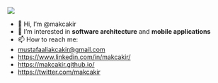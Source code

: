 ![](https://komarev.com/ghpvc/?username=makcakir&color=orange)
- 👋 Hi, I’m @makcakir
- 👀 I’m interested in **software architecture** and **mobile applications**
- 📫 How to reach me:
- mustafaaliakcakir@gmail.com
- https://www.linkedin.com/in/makcakir/
- https://makcakir.github.io/
- https://twitter.com/makcakir

<!---
makcakir/makcakir is a ✨ special ✨ repository because its `README.md` (this file) appears on your GitHub profile.
You can click the Preview link to take a look at your changes.
--->
